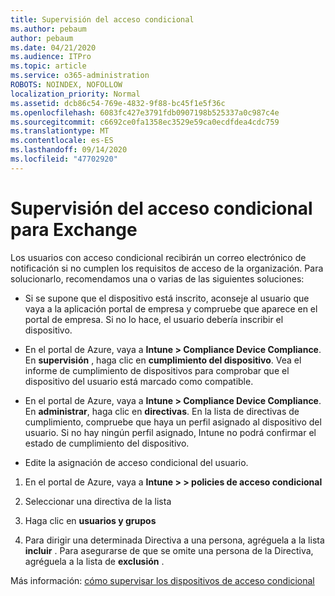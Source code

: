 ```yaml
---
title: Supervisión del acceso condicional
ms.author: pebaum
author: pebaum
ms.date: 04/21/2020
ms.audience: ITPro
ms.topic: article
ms.service: o365-administration
ROBOTS: NOINDEX, NOFOLLOW
localization_priority: Normal
ms.assetid: dcb86c54-769e-4832-9f88-bc45f1e5f36c
ms.openlocfilehash: 6083fc427e3791fdb0907198b525337a0c987c4e
ms.sourcegitcommit: c6692ce0fa1358ec3529e59ca0ecdfdea4cdc759
ms.translationtype: MT
ms.contentlocale: es-ES
ms.lasthandoff: 09/14/2020
ms.locfileid: "47702920"
---
```

# <a name="monitoring-conditional-access-for-exchange"></a>Supervisión del acceso condicional para Exchange

Los usuarios con acceso condicional recibirán un correo electrónico de notificación si no cumplen los requisitos de acceso de la organización. Para solucionarlo, recomendamos una o varias de las siguientes soluciones:
  
- Si se supone que el dispositivo está inscrito, aconseje al usuario que vaya a la aplicación portal de empresa y compruebe que aparece en el portal de empresa. Si no lo hace, el usuario debería inscribir el dispositivo.
    
- En el portal de Azure, vaya a **Intune \> Compliance Device Compliance**. En **supervisión** , haga clic en **cumplimiento del dispositivo**. Vea el informe de cumplimiento de dispositivos para comprobar que el dispositivo del usuario está marcado como compatible. 
    
- En el portal de Azure, vaya a **Intune \> Compliance Device Compliance**. En **administrar**, haga clic en **directivas**. En la lista de directivas de cumplimiento, compruebe que haya un perfil asignado al dispositivo del usuario. Si no hay ningún perfil asignado, Intune no podrá confirmar el estado de cumplimiento del dispositivo. 
    
- Edite la asignación de acceso condicional del usuario.
    
1. En el portal de Azure, vaya a **Intune \> \> policies de acceso condicional**
    
2. Seleccionar una directiva de la lista
    
3. Haga clic en **usuarios y grupos**
    
4. Para dirigir una determinada Directiva a una persona, agréguela a la lista **incluir** . Para asegurarse de que se omite una persona de la Directiva, agréguela a la lista de **exclusión** . 
    
Más información: [cómo supervisar los dispositivos de acceso condicional](https://docs.microsoft.com/intune/conditional-access-exchange-monitor)
  

